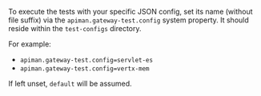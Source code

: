 To execute the tests with your specific JSON config, set its name (without file suffix) via the `apiman.gateway-test.config` system property. It should reside within the `test-configs` directory.

For example: 
  - `apiman.gateway-test.config=servlet-es`
  - `apiman.gateway-test.config=vertx-mem`
  
If left unset, `default` will be assumed.